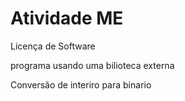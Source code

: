 # Atividade ME
 Licença de Software

programa usando uma bilioteca externa

Conversão de interiro para binario